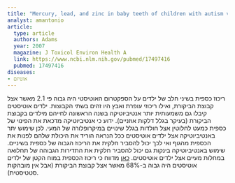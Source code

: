 ```yaml
---
title: "Mercury, lead, and zinc in baby teeth of children with autism versus controls"
analyst: amantonio
article:
  type: article
  authors: Adams
  year: 2007
  magazine: J Toxicol Environ Health A
  link: https://www.ncbi.nlm.nih.gov/pubmed/17497416
  pubmed: 17497416
diseases:
- אוטיזם
---
```


ריכוז כספית בשיני חלב של ילדים על הספקטרום האוטיסטי היה גבוה פי 2.1 מאשר אצל קבוצת הביקורת, ואילו ריכוזי עופרת ואבץ היו זהים בשתי הקבוצות.
ילדים אוטיסטים קיבלו גם משמעותית יותר אנטיביוטיקה בשנה הראשונה לחייהם מילדים בקבוצת הביקורת (בעיקר בגלל דלקות אוזניים). ידוע כי אנטיביוטיקה מדכאת את הפינוי של כספית כמעט לחלוטין אצל חולדות בגלל שינויים במיקרופלורה של המעי. לכן שימוש יתר באנטיביוטיקה אצל ילדים אוטיסטים ככל הנראה הוריד את היכולת שלהם לפנות את הכספית מהגוף ואי לכך יכול להסביר חלקית את הריכוז הגבוה של כספית בשיניים. שימוש באנטיביוטיקה בינקות גם יכול להסביר חלקית את התדירות הגבוהה של תחלואה במחלות מעיים אצל ילדים אוטיסטים.
[כאן](http://thescipub.com/abstract/10.3844/ajbbsp.2008.73.84) מדווח כי ריכוז הכספית במוח הקטן של ילדים אוטיסטים היה גבוה ב-68% מאשר אצל קבוצת הביקורת (אבל אין מובהקות סטטיסטית).
